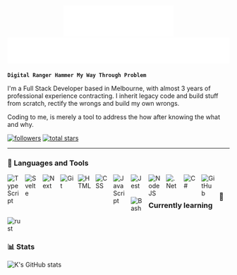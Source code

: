 <p align='center'>
    <img width="250px" height="70px" src='./name.svg'>
    <br />
    <img src="./subline.svg" alt="Typing SVG" />
</p>


**`Digital Ranger Hammer My Way Through Problem`**

I'm a Full Stack Developer based in Melbourne, with almost 3 years of professional experience contracting. I inherit legacy code and build stuff from scratch, rectify the wrongs and build my own wrongs. 

Coding to me, is merely a tool to address the how after knowing the what and why.

<p align="left">
    <a href="https://github.com/happyren?tab=followers">
        <img alt="followers" title="Follow me on Github" src="https://custom-icon-badges.demolab.com/github/followers/happyren?color=236ad3&labelColor=1155ba&style=for-the-badge&logo=person-add&label=Follow&logoColor=white"/></a>
    <a href="https://github.com/happyren?tab=repositories&sort=stargazers">
        <img alt="total stars" title="Total stars on GitHub" src="https://custom-icon-badges.demolab.com/github/stars/happyren?color=55960c&style=for-the-badge&labelColor=488207&logo=star"/></a>
</p>


---
### 🧰 Languages and Tools

<img align="left" alt="TypeScript" width="30px" style="padding-right:10px;" src="https://cdn.jsdelivr.net/gh/devicons/devicon/icons/typescript/typescript-plain.svg" />
<img align="left" alt="Svelte" width="30px" style="padding-right:10px;" src="https://cdn.jsdelivr.net/gh/devicons/devicon/icons/svelte/svelte-original.svg" />
<img align="left" alt="Next" width="30px" style="padding-right:10px;" src="https://cdn.jsdelivr.net/gh/devicons/devicon/icons/nextjs/nextjs-original.svg" />
<img align="left" alt="Git" width="30px" style="padding-right:10px;" src="https://cdn.jsdelivr.net/gh/devicons/devicon/icons/git/git-original.svg" />
<img align="left" alt="HTML" width="30px" style="padding-right:10px;" src="https://cdn.jsdelivr.net/gh/devicons/devicon/icons/html5/html5-plain.svg" />
<img align="left" alt="CSS" width="30px" style="padding-right:10px;" src="https://cdn.jsdelivr.net/gh/devicons/devicon/icons/css3/css3-plain.svg" />
<img align="left" alt="JavaScript" width="30px" style="padding-right:10px;" src="https://cdn.jsdelivr.net/gh/devicons/devicon/icons/javascript/javascript-plain.svg" />
<img align="left" alt="Jest" width="30px" style="padding-right:10px;" src="https://cdn.jsdelivr.net/gh/devicons/devicon/icons/jest/jest-plain.svg" />
<img align="left" alt="NodeJS" width="30px" style="padding-right:10px;" src="https://cdn.jsdelivr.net/gh/devicons/devicon/icons/nodejs/nodejs-original.svg" />
<img align="left" alt=".Net" width="30px" style="padding-right:10px;" src="https://cdn.jsdelivr.net/gh/devicons/devicon/icons/dotnetcore/dotnetcore-original.svg" />
<img align="left" alt="C#" width="30px" style="padding-right:10px;" src="https://cdn.jsdelivr.net/gh/devicons/devicon/icons/csharp/csharp-original.svg" />
<img align="left" alt="GitHub" width="30px" style="padding-right:10px;" src="https://cdn.jsdelivr.net/gh/devicons/devicon/icons/github/github-original.svg" />
<img align="left" alt="Bash" width="30px" style="padding-right:10px;" src="https://cdn.jsdelivr.net/gh/devicons/devicon/icons/bash/bash-original.svg" />
<br />

### 📗 Currently learning

<img align="left" alt="rust" width="30px" style="padding-right:10px;" src="https://cdn.jsdelivr.net/gh/devicons/devicon/icons/rust/rust-plain.svg" />
<br />

#

### 📊 Stats

![K's GitHub stats](https://github-readme-stats.vercel.app/api?username=happyren&hide=contribs&show_icons=true&count_private=true&theme=solarized-dark)
